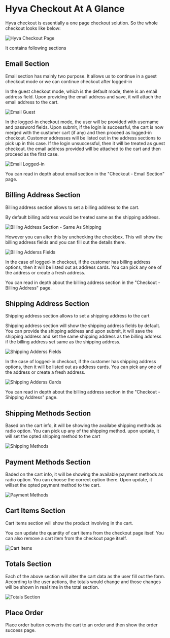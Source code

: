 # Hyva Checkout At A Glance

Hyva checkout is essentially a one page checkout solution.  So the whole checkout looks like
below:

![Hyva Checkout Page](./assets/img/guest-checkout-page.png "Hyva checkout page")

It contains following sections

## Email Section
Email section has mainly two purpose. It allows us to continue in a guest checkout mode or we can
continue checkout after logged-in

In the guest checkout mode, which is the default mode, there is an email address field. Upon providing
the email address and save, it will attach the email address to the cart.

![Email Guest](./assets/img/email-guest.png "Email Guest")


In the logged-in checkout mode, the user will be provided with username and password fields. Upon submit, if the login is successful, the cart is now merged with the customer cart (if any) and then
proceed as logged-in checkout. Customer addresses will be listed out in the address sections to pick up
in this case. If the login unsuccessful, then it will be treated as guest checkout. the email address
provided will be attached to the cart and then proceed as the first case.

![Email Logged-in](./assets/img/email-login.png "Email Logged-in")

You can read in depth about email section in the "Checkout - Email Section" page.

## Billing Address Section
Billing address section allows to set a billing address to the cart.

By default billing address would be treated same as the shipping address.

![Billing Address Section - Same As Shipping](./assets/img/billing-address-same-as-shipping.png)

However you can alter this by unchecking the checkbox. This will show the billing address fields and you can fill out the details there.

![Billing Adderss Fields](./assets/img/billing-address-fields.png)

In the case of logged-in checkout, if the customer has billing address options, then it will be listed
out as address cards. You can pick any one of the address or create a fresh address.

You can read in depth about the billing address section in the "Checkout - Billing Address" page.

## Shipping Address Section
Shipping address section allows to set a shipping address to the cart

Shipping address section will show the shipping address fields by default. You can provide the shipping address and upon submit, it will save the shipping address and set the same shipping address as the billing address if the billing address set same as the shipping address.

![Shipping Adderss Fields](./assets/img/shipping-address-fields.png)


In the case of logged-in checkout, if the customer has shipping address options, then it will be listed
out as address cards. You can pick any one of the address or create a fresh address.

![Shipping Adderss Cards](./assets/img/shipping-address-with-cards.png)

You can read in depth about the billing address section in the "Checkout - Shipping Address" page.

## Shipping Methods Section
Based on the cart info, it will be showing the availabe shipping methods as radio option. You can pick up any of the shipping method. upon update, it will set the opted shipping method to the cart

![Shipping Methods](./assets/img/shipping-methods.png)


## Payment Methods Section
Baded on the cart info, it will be showing the available payment methods as radio option. You can choose the correct option there. Upon update, it willset the opted payment method to the cart.

![Payment Methods](./assets/img/payment-methods.png)


## Cart Items Section
Cart items section will show the product involving in the cart.

You can update the quantity of cart items from the checkout page itsef. You can also remove a cart item from the checkout page itself.

![Cart Items](./assets/img/cart-items.png)


## Totals Section
Each of the above section will alter the cart data as the user fill out the form. According to the user actions, the totals would change and those changes will be shown in real time in the total section.

![Totals Section](./assets/img/totals.png)


## Place Order
Place order button converts the cart to an order and then show the order success page.
